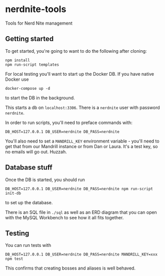 # nerdnite-tools

Tools for Nerd Nite management

## Getting started
To get started, you're going to want to do the following after cloning:

```
npm install
npm run-script templates
```

For local testing you'll want to start up the Docker DB. If you have native Docker use

```
docker-compose up -d
```

to start the DB in the background.

This starts a db on `localhost:3306`. There is a `nerdnite` user with password `nerdnite`.

In order to run scripts, you'll need to preface commands with:


```
DB_HOST=127.0.0.1 DB_USER=nerdnite DB_PASS=nerdnite
```

You'll also need to set a `MANDRILL_KEY` environment variable - you'll need to get that from our Mandrill instance
or from Dan or Laura. It's a test key, so no emails will go out. Huzzah.

## Database stuff
Once the DB is started, you should run

```
DB_HOST=127.0.0.1 DB_USER=nerdnite DB_PASS=nerdnite npm run-script init-db
```

to set up the database.

There is an SQL file in `./sql` as well as an ERD diagram that you can open with the MySQL Workbench
to see how it all fits together.

## Testing

You can run tests with

```
DB_HOST=127.0.0.1 DB_USER=nerdnite DB_PASS=nerdnite MANDRILL_KEY=xxx npm test
```

This confirms that creating bosses and aliases is well behaved.

